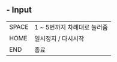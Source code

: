 
<h2>- Input</h2>

|       |                             |
|-------|-----------------------------|
| SPACE | 1 ~ 5번까지 차례대로 눌러줌 |
| HOME  | 일시정지 / 다시시작         |
| END   | 종료                        |